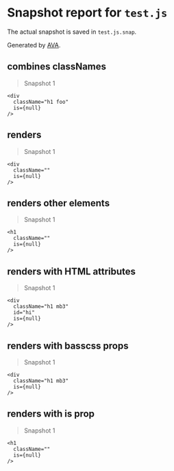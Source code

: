 # Snapshot report for `test.js`

The actual snapshot is saved in `test.js.snap`.

Generated by [AVA](https://ava.li).

## combines classNames

> Snapshot 1

    <div
      className="h1 foo"
      is={null}
    />

## renders

> Snapshot 1

    <div
      className=""
      is={null}
    />

## renders other elements

> Snapshot 1

    <h1
      className=""
      is={null}
    />

## renders with HTML attributes

> Snapshot 1

    <div
      className="h1 mb3"
      id="hi"
      is={null}
    />

## renders with basscss props

> Snapshot 1

    <div
      className="h1 mb3"
      is={null}
    />

## renders with is prop

> Snapshot 1

    <h1
      className=""
      is={null}
    />
